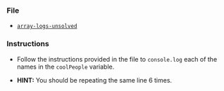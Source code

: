 ### File

* [`array-logs-unsolved`](Unsolved/array-logs-unsolved.js)

### Instructions

* Follow the instructions provided in the file to `console.log` each of the names in the `coolPeople` variable.

* **HINT:** You should be repeating the same line 6 times.

